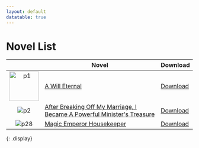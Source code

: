 ```yaml
---
layout: default
datatable: true
---
```


# Novel List

|                                                                                                                                   | Novel                                                                                                                                                     | Download       |
|:---------------------------------------------------------------------------------------------------------------------------------:| --------------------------------------------------------------------------------------------------------------------------------------------------------- | -------------- |
| <img src="https://dl.dropbox.com/scl/fi/k01jh17cuj3mt9ks9qtnz/p1.jpg?rlkey=ejf9qjdlb9ty3p9xvx7nzhgj4&dl=0" alt="p1" width="80" /> | [A Will Eternal](/novel/A-Will-Eternal)                                                                                                                   | [Download][1]  |
| ![p2]                                                                                                                             | [After Breaking Off My Marriage, I Became A Powerful Minister's Treasure](/novel/After-Breaking-Off-My-Marriage,-I-Became-A-Powerful-Minister's-Treasure)                      | [Download][2]  |
| ![p28]                                                                                                                            | [Magic Emperor Housekeeper](/novel/Magic-Emperor-Housekeeper)                                                                                             | [Download][28] |
{: .display}

[1]: https://www.dropbox.com/scl/fi/dtkmqbake78pvpfmdn1hv/A-Will-Eternal-Er-Gen.epub?dl=1
[2]: https://www.dropbox.com/scl/fi/ujfsq26amac1nmyupoqny/After-Breaking-Off-My-Marriage-I-Became-A-Powerful-Minister-s-Treasure-Blue-White-Plaids.epub?dl=1
[28]: https://www.dropbox.com/scl/fi/4jtbgkkuzcd55f09zk35b/Magic-Emperor-Silavin.epub?rlkey=dl=1

[p1]: https://dl.dropbox.com/scl/fi/k01jh17cuj3mt9ks9qtnz/p1.jpg?rlkey=ejf9qjdlb9ty3p9xvx7nzhgj4&dl=0
[p2]: https://dl.dropbox.com/scl/fi/uapfg8d822maq4bxspzfd/p2.jpg?rlkey=xn5xrbb59w9s7qx9b5sfbmvam&dl=0
[p28]: https://dl.dropbox.com/scl/fi/i9p5t3wicu2brp50131t5/p28.jpg?rlkey=qroyzkt199t70x57ijo67fd6i&dl=0
